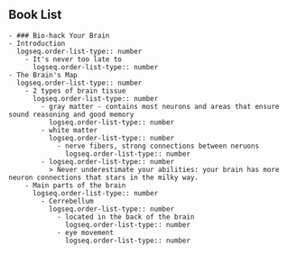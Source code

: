 ## Book List
	- ### Bio-hack Your Brain
	- Introduction
	  logseq.order-list-type:: number
		- It's never too late to 
		  logseq.order-list-type:: number
	- The Brain's Map
	  logseq.order-list-type:: number
		- 2 types of brain tissue
		  logseq.order-list-type:: number
			- gray matter - contains most neurons and areas that ensure sound reasoning and good memory
			  logseq.order-list-type:: number
			- white matter 
			  logseq.order-list-type:: number
				- nerve fibers, strong connections between neruons
				  logseq.order-list-type:: number
			- logseq.order-list-type:: number
			  > Never underestimate your abilities: your brain has more neuron connections that stars in the milky way.
		- Main parts of the brain
		  logseq.order-list-type:: number
			- Cerrebellum 
			  logseq.order-list-type:: number
				- located in the back of the brain
				  logseq.order-list-type:: number
				- eye movement
				  logseq.order-list-type:: number